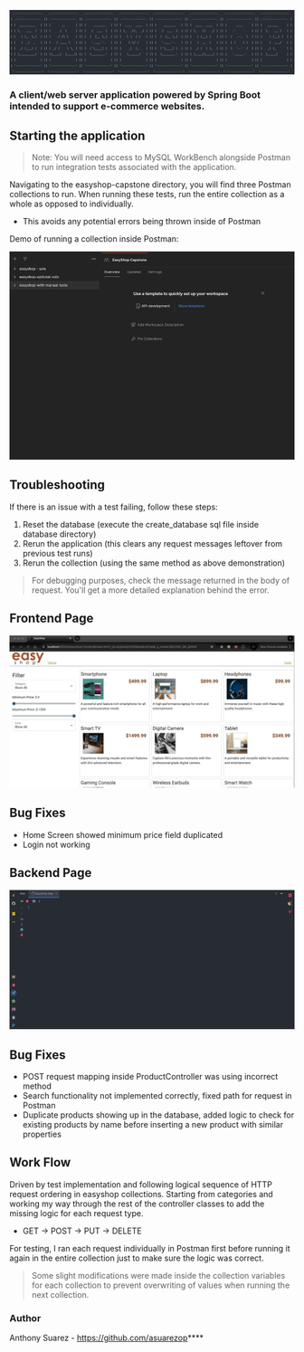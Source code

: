 ![easyshop_header](main/resources/assets/easyshop_console_header.png)

### A client/web server application powered by Spring Boot intended to support e-commerce websites.

## Starting the application

> Note: You will need access to MySQL WorkBench alongside Postman to run integration tests associated 
>       with the application. 

Navigating to the easyshop-capstone directory, you will find three Postman collections to run.
When running these tests, run the entire collection as a whole as opposed to individually.
- This avoids any potential errors being thrown inside of Postman

Demo of running a collection inside Postman:

![easyshop_running_collection](main/resources/assets/easyshop_running_collections.gif)

## Troubleshooting

If there is an issue with a test failing, follow these steps:

1) Reset the database (execute the create_database sql file inside database directory)
2) Rerun the application (this clears any request messages leftover from previous test runs)
3) Rerun the collection (using the same method as above demonstration)

> For debugging purposes, check the message returned in the body of request. 
> You'll get a more detailed explanation behind the error.

## Frontend Page

![easyshop_frontend](main/resources/assets/easyshop_frontend_filter.gif)

## Bug Fixes
- Home Screen showed minimum price field duplicated
- Login not working

## Backend Page
![easyshop_backend](main/resources/assets/easyshop_backend_server.gif)

## Bug Fixes
- POST request mapping inside ProductController was using incorrect method
- Search functionality not implemented correctly, fixed path for request in Postman
- Duplicate products showing up in the database, added logic to check for existing products by name before inserting a new product with similar properties

## Work Flow

Driven by test implementation and following logical sequence of HTTP request ordering in easyshop collections.
Starting from categories and working my way through the rest of the controller classes to add the missing logic for each request type. 
- GET -> POST -> PUT -> DELETE

For testing, I ran each request individually in Postman first before running it again in the entire collection 
just to make sure the logic was correct. 

> Some slight modifications were made inside the collection variables for each collection to prevent
> overwriting of values when running the next collection.

### Author
Anthony Suarez - https://github.com/asuarezop****


